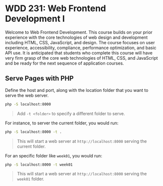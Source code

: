 # WDD 231: Web Frontend Development I

Welcome to Web Frontend Development. This course builds on your prior experience with the core
technologies of web design and development including HTML, CSS, JavaScript, and design. The
course focuses on user experience, accessibility, compliance, performance optimization, and
basic API use. It is anticipated that students who complete this course will have very firm
grasp of the core web technologies of HTML, CSS, and JavaScript and be ready for the next
sequence of application courses.

## Serve Pages with PHP

Define the host and port, along with the location folder that you want to serve the web server.
```bash
php -S localhost:8000
```
> Add `-t <folder>` to specify a different folder to serve.

For instance, to server the current folder, you would run:
```bash
php -S localhost:8000 -t .
```
> This will start a web server at `http://localhost:8000` serving the current folder.

For an specific folder like `week01`, you would run:
```bash
php -S localhost:8000 -t week01
```
> This will start a web server at `http://localhost:8000` serving the `week01` folder.
